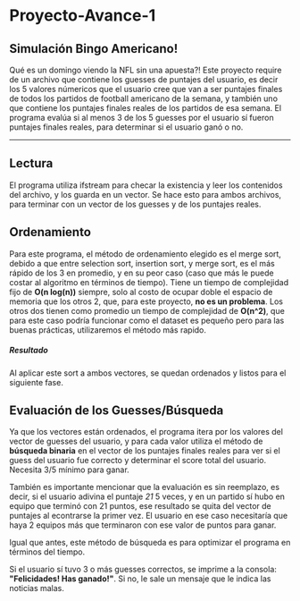 # Proyecto-Avance-1

## Simulación **Bingo Americano**!

Qué es un domingo viendo la NFL sin una apuesta?! 
Este proyecto require de un archivo que contiene los guesses de puntajes del usuario, es decir los 5 valores númericos que 
el usuario cree que van a ser puntajes finales de todos los partidos de football americano de la semana, y también uno que contiene los puntajes finales reales de los partidos de esa semana. 
El programa evalúa si al menos 3 de los 5 guesses por el usuario sí fueron puntajes finales reales, para determinar si el usuario ganó o no.

-------------------------------------------------------------
## Lectura
El programa utiliza ifstream para checar la existencia y leer los contenidos del archivo, y los guarda en un vector. 
Se hace esto para ambos archivos, para terminar con un vector de los guesses y de los puntajes reales.

## Ordenamiento
Para este programa, el método de ordenamiento elegido es el merge sort, debido a que entre selection sort, insertion sort, y merge sort, es el más rápido de los 3 en promedio, y en su peor caso (caso que más le puede costar al algoritmo en términos de tiempo). 
Tiene un tiempo de complejidad fijo de **O(n log(n))** siempre, solo al costo de ocupar doble el espacio de memoria que los otros 2, que, para este proyecto, **no es un problema**. 
Los otros dos tienen como promedio un tiempo de complejidad de **O(n^2)**, que para este caso podría funcionar como el dataset es pequeño pero para las buenas prácticas, utilizaremos el método más rapido.

##### Resultado
Al aplicar este sort a ambos vectores, se quedan ordenados y listos para el siguiente fase.

## Evaluación de los Guesses/Búsqueda
Ya que los vectores están ordenados, el programa itera por los valores del vector de guesses del usuario, y para cada valor utiliza el método de **búsqueda binaria** en el vector de los puntajes finales reales para ver si el guess del usuario fue correcto y determinar el score total del usuario. Necesita 3/5 mínimo para ganar. 

También es importante mencionar que la evaluación es sin reemplazo, es decir, si el usuario adivina el puntaje *21* 5 veces, y en un partido sí hubo en equipo que terminó con 21 puntos, ese resultado se quita del vector de puntajes al econtrarse la primer vez. El usuario en ese caso necesitaría que haya 2 equipos más que terminaron con ese valor de puntos para ganar.

Igual que antes, este método de búsqueda es para optimizar el programa en términos del tiempo.

Si el usuario sí tuvo 3 o más guesses correctos, se imprime a la consola: **"Felicidades! Has ganado!"**.
Si no, le sale un mensaje que le indica las noticias malas.